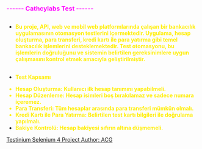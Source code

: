 ### <p style='color:magenta'> ------ Cathcylabs Test ------ </p>
##
* <b style='color:#ffee05'>
  Bu proje, API, web ve mobil web platformlarında çalışan bir bankacılık uygulamasının otomasyon testlerini içermektedir. Uygulama, hesap oluşturma, para transferi, kredi kartı ile para yatırma gibi temel bankacılık işlemlerini desteklemektedir. Test otomasyonu, bu işlemlerin doğruluğunu ve sistemin belirtilen gereksinimlere uygun çalışmasını kontrol etmek amacıyla geliştirilmiştir.
  </b>
##
* <b style='color:#ffee05'> Test Kapsamı
- **Hesap Oluşturma:** Kullanıcı ilk hesap tanımını yapabilmeli.
- **Hesap Düzenleme:** Hesap isimleri boş bırakılamaz ve sadece numara içeremez.
- **Para Transferi:** Tüm hesaplar arasında para transferi mümkün olmalı.
- **Kredi Kartı ile Para Yatırma:** Belirtilen test kartı bilgileri ile doğrulama yapılmalı.
- **Bakiye Kontrolü:** Hesap bakiyesi sıfırın altına düşmemeli.
  </b>





 [Testinium Selenium 4 Project Author: ACG](https://github.com/askincan321/catchylabs)

